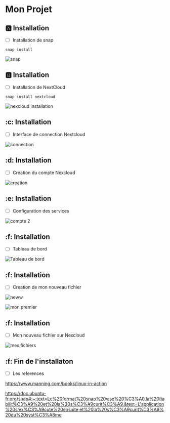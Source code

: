# Mon Projet

## :a: Installation 

- [ ] Installation de snap

```
snap install 
```
![snap](https://user-images.githubusercontent.com/71027895/145515468-23680b8c-cf16-454b-b44b-4a3cb388e230.png)


## :b: Installation

- [ ] Installation de NextCloud

```
snap install nextcloud
```

![nexcloud installation](https://user-images.githubusercontent.com/71027895/145518407-2e95b6fd-3600-475a-9f64-3f944d2a87ca.png)


## :c: Installation

- [ ] Interface de connection Nextcloud

![connection](https://user-images.githubusercontent.com/71027895/145519166-1bd39cff-9b92-40b0-9e69-de53ac72708c.png)

## :d: Installation

- [ ] Creation du compte Nexcloud

![creation](https://user-images.githubusercontent.com/71027895/145520397-2e769f83-240b-4ad2-b559-3eda418d9a77.png)


## :e: Installation

- [ ] Configuration des services

![compte 2](https://user-images.githubusercontent.com/71027895/145520636-b2464109-8ad7-438d-b0e1-6cbc4de0dcc7.png)


## :f: Installation

- [ ] Tableau de bord

![Tableau de bord](https://user-images.githubusercontent.com/71027895/145520995-7faf069c-adea-4060-bb84-6324e57fac27.png)


## :f: Installation

- [ ] Creation de mon nouveau fichier

![neww](https://user-images.githubusercontent.com/71027895/145521308-8d5f9335-5ca9-4a5e-b48a-a317ed8945f0.png)


![mon premier ](https://user-images.githubusercontent.com/71027895/145521338-c7160100-0c7d-4730-bd9d-a0cb140e8c22.png)

## :f: Installation

- [ ] Mon nouveau fichier sur Nexcloud

![mes fichiers](https://user-images.githubusercontent.com/71027895/145521651-b499c7ca-6b19-480a-86e3-aa7b4ec2e4f1.png)


## :f: Fin de l'installaton

- [ ] Les references


https://www.manning.com/books/linux-in-action

https://doc.ubuntu-fr.org/snap#:~:text=Le%20format%20snap%20vise%20%C3%A0,la%20fiabilit%C3%A9%20et%20la%20s%C3%A9curit%C3%A9.&text=L'application%20s'ex%C3%A9cute%20ensuite,et%20la%20s%C3%A9curit%C3%A9%20du%20syst%C3%A8me



































